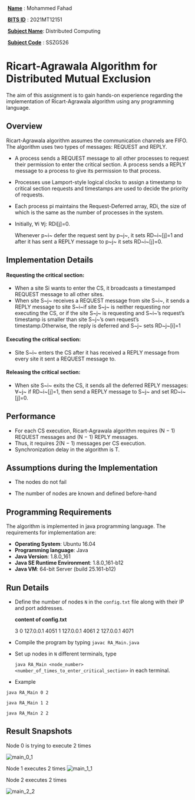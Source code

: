​					                         

​                                                                 						  **<u>Name</u>**              : Mohammed Fahad

​											                           <u>**BITS ID**</u>             : 2021MT12151

​														   <u>**Subject Name**</u>: Distributed Computing

​                      											     <u>**Subject Code**</u>  : SSZG526




# Ricart-Agrawala Algorithm for Distributed Mutual Exclusion

The aim of this assignment is to gain hands-on experience regarding the implementation of Ricart-Agrawala algorithm using any programming language.

## Overview

Ricart-Agrawala algorithm assumes the communication channels are FIFO. The algorithm uses two types of messages: REQUEST and REPLY.

* A process sends a REQUEST message to all other processes to request their permission to enter the critical section. A process sends a REPLY message to a process to give its permission to that process.

* Processes use Lamport-style logical clocks to assign a timestamp to critical section requests and timestamps are used to decide the priority of requests.

* Each process pi maintains the Request-Deferred array, RDi, the size of which is the same as the number of processes in the system.

* Initially, ∀i ∀j: RDi[j]=0. 

  Whenever p~i~ defer the request sent by p~j~, it sets RD~i~[j]=1 and after it has sent a REPLY message to p~j~
  it sets RD~i~[j]=0.

## Implementation Details

#### **Requesting the critical section:**

* When a site Si wants to enter the CS, it broadcasts a timestamped REQUEST message to all other sites.
* When site S~j~ receives a REQUEST message from site S~i~, it sends a REPLY message to site S~i~if site S~j~
  is neither requesting nor executing the CS, or if the site S~j~ is requesting and S~i~’s request’s
  timestamp is smaller than site S~j~’s own request’s timestamp.Otherwise, the reply is deferred and S~j~ sets RD~j~[i]=1

#### **Executing the critical section:**

* Site S~i~ enters the CS after it has received a REPLY message from every site it sent a REQUEST message to.

#### **Releasing the critical section:**

* When site S~i~ exits the CS, it sends all the deferred REPLY messages: ∀~j~ if RD~i~[j]=1, then send a REPLY message to S~j~ and set RD~i~[j]=0.

## Performance

* For each CS execution, Ricart-Agrawala algorithm requires (N − 1) REQUEST messages and (N − 1) REPLY messages.
* Thus, it requires 2(N − 1) messages per CS execution.
* Synchronization delay in the algorithm is T.



## Assumptions during the Implementation

* The nodes do not fail

* The number of nodes are known and defined before-hand



## Programming Requirements

The algorithm is implemented in java programming language. The requirements for implementation are:

* **Operating System**: Ubuntu 16.04
* **Programming language**:  Java
* **Java Version**: 1.8.0_161
* **Java SE Runtime Environment**: 1.8.0_161-b12
* **Java VM**: 64-bit Server (build 25.161-b12)



## Run Details

* Define the number of nodes `N` in the `config.txt` file along with their IP and port addresses.

  **content of config.txt**

  3
  0 127.0.0.1 4051
  1 127.0.0.1 4061
  2 127.0.0.1 4071

* Compile the program by typing `javac RA_Main.java`

* Set up nodes in `N` different terminals, type

   `java RA_Main <node_number> <number_of_times_to_enter_critical_section>` in each terminal.

* Example
```
java RA_Main 0 2
```
```
java RA_Main 1 2
```
```
java RA_Main 2 2
```

## Result Snapshots


Node 0 is trying to execute 2 times

![main_0_1](https://user-images.githubusercontent.com/36969182/140068948-fd8cd5bf-b689-4390-9eef-5d4970df3af7.png)



Node 1 executes 2 times
![main_1_1](https://user-images.githubusercontent.com/36969182/140069162-153f8136-64b1-49a3-ab2f-4ec5638481c6.png)

 
Node 2 executes 2 times

![main_2_2](https://user-images.githubusercontent.com/36969182/140069199-d9508b3d-16cd-42ba-a3fb-51414f7898d5.png)




